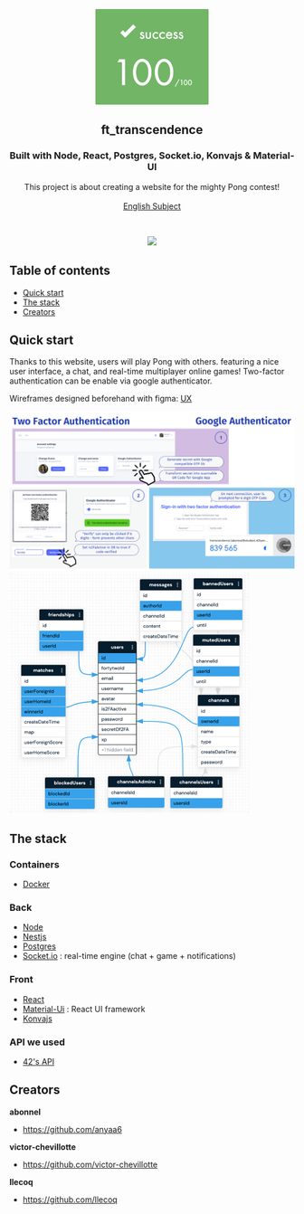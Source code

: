 <p align="center">
  <a href="https://42lyon.fr/">
    <img src="./assets/final_grade.png" alt="ft_transcendence" width=200>
  </a>

  <h2 align="center">ft_transcendence</h2>
  <h3 align="center">Built with Node, React, Postgres, Socket.io, Konvajs & Material-UI</h3>

  <p align="center">
    This project is about creating a website for the mighty Pong contest!
    <br>
    <br>
    <a href="./assets/en.subject.pdf">English Subject </a>
  </p>
</p>

<br>
<p align="center">
  <img src="./assets/transcendence.gif" width=1000>
</p>

## Table of contents

- [Quick start](#quick-start)
- [The stack](#the-stack)
- [Creators](#creators)

## Quick start

Thanks to this website, users will play Pong with others. featuring a nice user interface, a chat, and real-time multiplayer online games!
Two-factor authentication can be enable via google authenticator.

Wireframes designed beforehand with figma: [UX](https://www.figma.com/file/2p2laPUsfhpXwMmBWwHetP/Transcendence?node-id=0%3A1&t=zHXCE1uSwvsu1hXy-1)

<img src="./assets/two-factor%20authentication.png" width=1000>

<img src="./assets/dbdiagram.png">

## The stack

### Containers
* [Docker](https://www.docker.com/)

### Back
* [Node](https://nodejs.org/en/)
* [Nestjs](https://nestjs.com/)
* [Postgres](https://www.postgresql.org/)
* [Socket.io](https://socket.io/) : real-time engine (chat + game + notifications)

### Front
* [React](https://reactjs.org/)
* [Material-Ui](https://material-ui.com/) : React UI framework
* [Konvajs](https://konvajs.org/)

### API we used
* [42's API](https://api.intra.42.fr/apidoc)

## Creators

**abonnel**

- <https://github.com/anyaa6>

**victor-chevillotte**

- <https://github.com/victor-chevillotte>

**llecoq**

- <https://github.com/llecoq>
